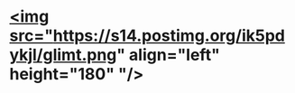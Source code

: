 # <a href='https://github.com/ev1stensberg/glimt'><img src="https://s14.postimg.org/ik5pdykjl/glimt.png" align="left" height="180" "/></a>

